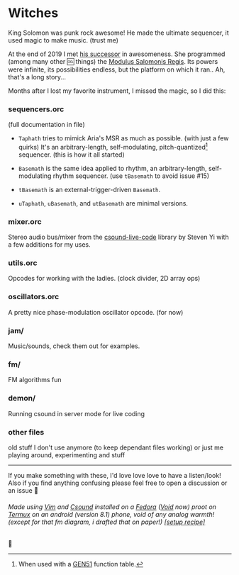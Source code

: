 # Witches

King Solomon was punk rock awesome! He made the ultimate sequencer, it used magic to make music. (trust me)

At the end of 2019 I met [his successor](https://github.com/AriaSalvatrice) in awesomeness. She programmed (among many other 🆒 things) the [Modulus Salomonis Regis](https://aria.dog/modules/). Its powers were infinite, its possibilities endless, but the platform on which it ran.. Ah, that's a long story...

Months after I lost my favorite instrument, I missed the magic, so I did this:

### sequencers.orc
(full documentation in file)

- `Taphath` tries to mimick Aria's MSR as much as possible. (with just a few quirks) It's an arbitrary-length, self-modulating, pitch-quantized[^1] sequencer. (this is how it all started)

- `Basemath` is the same idea applied to rhythm, an arbitrary-length, self-modulating rhythm sequencer. (use `tBasemath` to avoid issue #15)

- `tBasemath` is an external-trigger-driven `Basemath`.

- `uTaphath`, `uBasemath`, and `utBasemath` are minimal versions.

### mixer.orc
Stereo audio bus/mixer from the [csound-live-code](https://github.com/kunstmusik/csound-live-code) library by Steven Yi with a few additions for my uses.

### utils.orc
Opcodes for working with the ladies. (clock divider, 2D array ops)

### oscillators.orc
A pretty nice phase-modulation oscillator opcode. (for now)

### jam/
Music/sounds, check them out for examples.

### fm/
FM algorithms fun

### demon/
Running csound in server mode for live coding

### other files
old stuff I don't use anymore (to keep dependant files working) or just me playing around, experimenting and stuff

---

If you make something with these, I'd love love love to have a listen/look! Also if you find anything confusing please feel free to open a discussion or an issue 💜

###### Made using [Vim](https://www.vim.org/) and [Csound](https://csound.com/) installed on a [Fedora](https://fedoraproject.org/) ([Void](https://voidlinux.org/) now) proot on [Termux](https://termux.com/) on an android (version 8.1) phone, void of any analog warmth! (except for that fm diagram, i drafted that on paper!) [[setup recipe]](https://github.com/tomara-x/csound-proot-distro-recipe)


💜

[^1]: When used with a [GEN51](https://csound.com/docs/manual/GEN51.html) function table.
